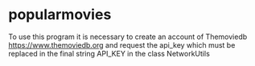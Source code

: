 # popularmovies

To use this program it is necessary to create an account of Themoviedb             
 https://www.themoviedb.org                                                           and request the api_key which must be replaced in the final string API_KEY in the class NetworkUtils
 

